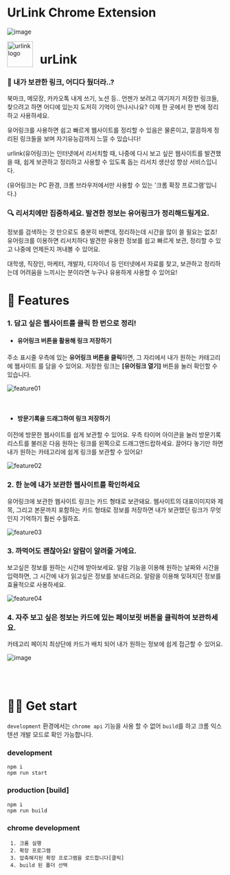 # UrLink Chrome Extension

![image](https://user-images.githubusercontent.com/51507260/113473528-fb80c600-94a4-11eb-96da-b84e7d561bf9.png)

<a href="https://chrome.google.com/webstore/detail/urlink/eimpopfllbjbhgkgomhhpolhlpaapdai?hl=ko">
    <img src="https://user-images.githubusercontent.com/51507260/113473606-6f22d300-94a5-11eb-969f-10e81788a669.png" alt="urlink logo" title="Aimeos" align="left" height="60" />
</a>

# &nbsp; urLink


### 🤔 내가 보관한 링크, 어디다 뒀더라..?

북마크, 메모장, 카카오톡 내게 쓰기, 노션 등.. 언젠가 보려고 여기저기 저장한 링크들, 찾으려고 하면 어디에 있는지 도저히 기억이 안나시나요? 이제 한 곳에서 한 번에 정리하고 사용하세요. 

유어링크를 사용하면 쉽고 빠르게 웹사이트를 정리할 수 있음은 물론이고, 깔끔하게 정리된 링크들을 보며 자기유능감까지 느낄 수 있습니다!

urlink(유어링크)는 인터넷에서 리서치할 때, 나중에 다시 보고 싶은 웹사이트를 발견했을 때, 쉽게 보관하고 정리하고 사용할 수 있도록 돕는 리서치 생산성 향상 서비스입니다. 

(유어링크는 PC 환경, 크롬 브라우저에서만 사용할 수 있는 '크롬 확장 프로그램'입니다.)

### 🔍 리서치에만 집중하세요. 발견한 정보는 유어링크가 정리해드릴게요.

정보를 검색하는 것 만으로도 충분히 바쁜데, 정리하는데 시간을 많이 쓸 필요는 없죠! 유어링크를 이용하면 리서치하다 발견한 유용한 정보를 쉽고 빠르게 보관, 정리할 수 있고 나중에 언제든지 꺼내볼 수 있어요.

대학생, 직장인, 마케터, 개발자, 디자이너 등 인터넷에서 자료를 찾고, 보관하고 정리하는데 어려움을 느끼시는 분이라면 누구나 유용하게 사용할 수 있어요!

# 🎨 Features

### 1. 담고 싶은 웹사이트를 클릭 한 번으로 정리!

- #### **유어링크 버튼을 활용해 링크 저장하기**

주소 표시줄 우측에 있는 **유어링크 버튼을 클릭**하면, 그 자리에서 내가 원하는 카테고리에 웹사이트 를 담을 수 있어요. 저장한 링크는 **[유어링크 열기]** 버튼을 눌러 확인할 수 있습니다.

![feature01](https://user-images.githubusercontent.com/51507260/113473947-b0b47d80-94a7-11eb-9468-21a8f7ae82b1.gif)

<br />

- #### **방문기록을 드래그하여 링크 저장하기**

이전에 방문한 웹사이트를 쉽게 보관할 수 있어요. 우측 타이머 아이콘을 눌러 방문기록 리스트를 불러온 다음 원하는 링크를 왼쪽으로 드래그앤드랍하세요. 끌어다 놓기만 하면 내가 원하는 카테고리에 쉽게 링크를 보관할 수 있어요!

![feature02](https://user-images.githubusercontent.com/51507260/113473992-00934480-94a8-11eb-8c00-2b26211e87c4.gif)

### 2. 한 눈에 내가 보관한 웹사이트를 확인하세요

유어링크에 보관한 웹사이트 링크는 카드 형태로 보관돼요. 웹사이트의 대표이미지와 제목, 그리고 본문까지 포함하는 카드 형태로 정보를 저장하면 내가 보관했던 링크가 무엇인지 기억하기 훨씬 수월하죠.

![feature03](https://user-images.githubusercontent.com/51507260/113473994-01c47180-94a8-11eb-8333-287c99ea572d.png)

### 3. 까먹어도 괜찮아요! 알람이 알려줄 거에요.

보고싶은 정보를 원하는 시간에 받아보세요. 알람 기능을 이용해 원하는 날짜와 시간을 입력하면, 그 시간에 내가 읽고싶은 정보를 보내드려요. 알람을 이용해 잊혀지던 정보를 효율적으로 사용하세요.

![feature04](https://user-images.githubusercontent.com/51507260/113473997-04bf6200-94a8-11eb-8065-6e89888af2f9.gif)

### 4. 자주 보고 싶은 정보는 카드에 있는 페이보릿 버튼을 클릭하여 보관하세요.

카테고리 페이지 최상단에 카드가 배치 되어 내가 원하는 정보에 쉽게 접근할 수 있어요.

![image](https://user-images.githubusercontent.com/51507260/113474270-00944400-94aa-11eb-8ed3-30fb34f4abd2.png)

<br><br>

# 🧑‍💻 Get start

`development` 환경에서는 `chrome api` 기능을 사용 할 수 없어 `build`를 하고 크롬 익스텐션 개발 모드로 확인 가능합니다. 

### development 
```
npm i
npm run start
```

### production [build]
```
npm i
npm run build
```
### chrome development
```
 1. 크롬 실행
 2. 확장 프로그램
 3. 압축해지된 확장 프로그램을 로드합니다[클릭]
 4. build 된 폴더 선택
 ```
 